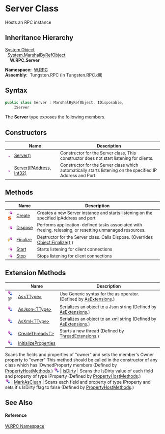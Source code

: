 Server Class
============
  Hosts an RPC instance


Inheritance Hierarchy
---------------------
[System.Object][1]  
  [System.MarshalByRefObject][2]  
    **W.RPC.Server**  

  **Namespace:**  [W.RPC][3]  
  **Assembly:**  Tungsten.RPC (in Tungsten.RPC.dll)

Syntax
------

```csharp
public class Server : MarshalByRefObject, IDisposable, 
	IServer
```

The **Server** type exposes the following members.


Constructors
------------

                 | Name                          | Description                                                                                                
---------------- | ----------------------------- | ---------------------------------------------------------------------------------------------------------- 
![Public method] | [Server()][4]                 | Constructor for the Server class. This constructor does not start listening for clients.                   
![Public method] | [Server(IPAddress, Int32)][5] | Constructor for the Server class which automatically starts listening on the specified IP Address and Port 


Methods
-------

                                 | Name          | Description                                                                                              
-------------------------------- | ------------- | -------------------------------------------------------------------------------------------------------- 
![Public method]![Static member] | [Create][6]   | Creates a new Server instance and starts listening on the specified ipAddress and port                   
![Public method]                 | [Dispose][7]  | Performs application-defined tasks associated with freeing, releasing, or resetting unmanaged resources. 
![Protected method]              | [Finalize][8] | Destructor for the Server class. Calls Dispose. (Overrides [Object.Finalize()][9].)                      
![Public method]                 | [Start][10]   | Starts listening for client connections                                                                  
![Public method]                 | [Stop][11]    | Stops listening for client connections                                                                   


Extension Methods
-----------------

                                          | Name                       | Description                                                                                                                                                                                                                      
----------------------------------------- | -------------------------- | -------------------------------------------------------------------------------------------------------------------------------------------------------------------------------------------------------------------------------- 
![Public Extension Method]![Code example] | [As&lt;TType>][12]         | Use Generic syntax for the as operator. (Defined by [AsExtensions][13].)                                                                                                                                                         
![Public Extension Method]                | [AsJson&lt;TType>][14]     | Serializes an object to a Json string (Defined by [AsExtensions][13].)                                                                                                                                                           
![Public Extension Method]                | [AsXml&lt;TType>][15]      | Serializes an object to an xml string (Defined by [AsExtensions][13].)                                                                                                                                                           
![Public Extension Method]                | [CreateThread&lt;T>][16]   | Starts a new thread (Defined by [ThreadExtensions][17].)                                                                                                                                                                         
![Public Extension Method]                | [InitializeProperties][18] | 
Scans the fields and properties of "owner" and sets the member's Owner property to "owner" This method should be called in the constructor of any class which has IOwnedProperty members
 (Defined by [PropertyHostMethods][19].) 
![Public Extension Method]                | [IsDirty][20]              | 
Scans the IsDirty value of each field and property of type IProperty
 (Defined by [PropertyHostMethods][19].)                                                                                                                 
![Public Extension Method]                | [MarkAsClean][21]          | 
Scans each field and property of type IProperty and sets it's IsDirty flag to false
 (Defined by [PropertyHostMethods][19].)                                                                                                  


See Also
--------

#### Reference
[W.RPC Namespace][3]  

[1]: http://msdn.microsoft.com/en-us/library/e5kfa45b
[2]: http://msdn.microsoft.com/en-us/library/w4302s1f
[3]: ../README.md
[4]: _ctor.md
[5]: _ctor_1.md
[6]: Create.md
[7]: Dispose.md
[8]: Finalize.md
[9]: http://msdn.microsoft.com/en-us/library/4k87zsw7
[10]: Start.md
[11]: Stop.md
[12]: ../../W/AsExtensions/As__1.md
[13]: ../../W/AsExtensions/README.md
[14]: ../../W/AsExtensions/AsJson__1.md
[15]: ../../W/AsExtensions/AsXml__1.md
[16]: ../../W.Threading/ThreadExtensions/CreateThread__1.md
[17]: ../../W.Threading/ThreadExtensions/README.md
[18]: ../../W/PropertyHostMethods/InitializeProperties.md
[19]: ../../W/PropertyHostMethods/README.md
[20]: ../../W/PropertyHostMethods/IsDirty.md
[21]: ../../W/PropertyHostMethods/MarkAsClean.md
[22]: ../../_icons/Help.png
[Public method]: ../../_icons/pubmethod.gif "Public method"
[Static member]: ../../_icons/static.gif "Static member"
[Protected method]: ../../_icons/protmethod.gif "Protected method"
[Public Extension Method]: ../../_icons/pubextension.gif "Public Extension Method"
[Code example]: ../../_icons/CodeExample.png "Code example"